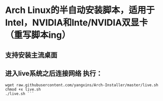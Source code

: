 # Arch Linux的半自动安装脚本，适用于Intel，NVIDIA和Inte/NVIDIA双显卡（重写脚本ing）
## 支持安装主流桌面
## 进入live系统之后连接网络 执行：
```
wget raw.githubusercontent.com/yangxins/Arch-Installer/master/live.sh
chmod +x live.sh
./live.sh ```

